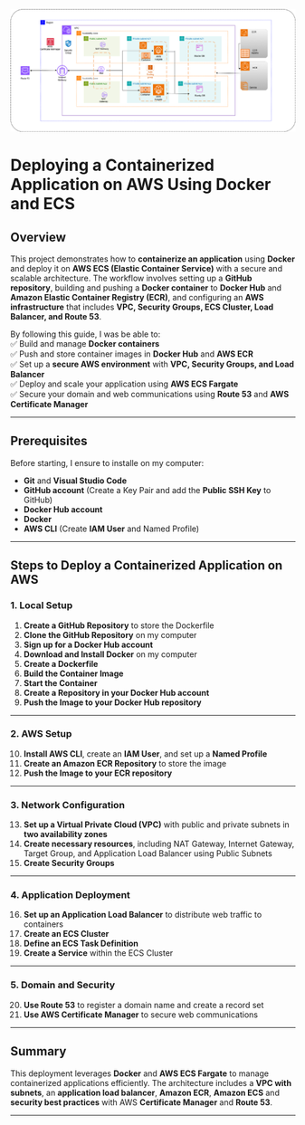 ![Alt text](/Static-Web-App-on-AWS-with-Docker-Amazon-ECR.png)


#  Deploying a Containerized Application on AWS Using Docker and ECS  

## Overview  
This project demonstrates how to **containerize an application** using **Docker** and deploy it on **AWS ECS (Elastic Container Service)** with a secure and scalable architecture. The workflow involves setting up a **GitHub repository**, building and pushing a **Docker container** to **Docker Hub** and **Amazon Elastic Container Registry (ECR)**, and configuring an **AWS infrastructure** that includes **VPC, Security Groups, ECS Cluster, Load Balancer, and Route 53**.  

By following this guide, I was be able to:  
✅ Build and manage **Docker containers**  
✅ Push and store container images in **Docker Hub** and **AWS ECR**  
✅ Set up a **secure AWS environment** with **VPC, Security Groups, and Load Balancer**  
✅ Deploy and scale your application using **AWS ECS Fargate**  
✅ Secure your domain and web communications using **Route 53** and **AWS Certificate Manager**  

---

## Prerequisites  
Before starting, I ensure to installe on my computer:  
- **Git** and **Visual Studio Code**  
- **GitHub account** (Create a Key Pair and add the **Public SSH Key** to GitHub)  
- **Docker Hub account**  
- **Docker**  
- **AWS CLI** (Create **IAM User** and Named Profile)  

---

## Steps to Deploy a Containerized Application on AWS  

### 1. Local Setup  
1. **Create a GitHub Repository** to store the Dockerfile  
2. **Clone the GitHub Repository** on my computer  
3. **Sign up for a Docker Hub account**  
4. **Download and Install Docker** on my computer  
5. **Create a Dockerfile**  
6. **Build the Container Image**  
7. **Start the Container**  
8. **Create a Repository in your Docker Hub account**  
9. **Push the Image to your Docker Hub repository**  

---

### 2. AWS Setup  
10. **Install AWS CLI**, create an **IAM User**, and set up a **Named Profile**  
11. **Create an Amazon ECR Repository** to store the image  
12. **Push the Image to your ECR repository**  

---

### 3. Network Configuration  
13. **Set up a Virtual Private Cloud (VPC)** with public and private subnets in **two availability zones**  
14. **Create necessary resources**, including NAT Gateway, Internet Gateway, Target Group, and Application Load Balancer using Public Subnets  
15. **Create Security Groups**  

---

### 4. Application Deployment  
16. **Set up an Application Load Balancer** to distribute web traffic to containers  
17. **Create an ECS Cluster**  
18. **Define an ECS Task Definition**  
19. **Create a Service** within the ECS Cluster  

---

### 5. Domain and Security  
20. **Use Route 53** to register a domain name and create a record set  
21. **Use AWS Certificate Manager** to secure web communications  

---

## Summary  
This deployment leverages **Docker** and **AWS ECS Fargate** to manage containerized applications efficiently. The architecture includes a **VPC with subnets**, an **application load balancer**, **Amazon ECR**, **Amazon ECS** and **security best practices** with AWS **Certificate Manager** and **Route 53**.  



---
